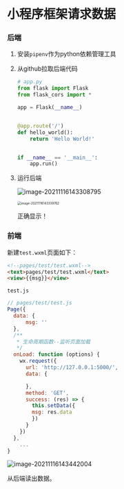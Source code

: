# 小程序框架请求数据

### 后端

1. 安装`pipenv`作为python依赖管理工具

2. 从github拉取后端代码

   ```python
   # app.py
   from flask import Flask
   from flask_cors import *
   
   app = Flask(__name__)
   
   
   @app.route('/')
   def hello_world():
       return 'Hello World!'
   
   
   if __name__ == '__main__':
       app.run()
   ```

3. 运行后端

   ![image-20211116143308795](C:\Users\ylf\AppData\Roaming\Typora\typora-user-images\image-20211116143308795.png)

   <img src="C:\Users\ylf\AppData\Roaming\Typora\typora-user-images\image-20211116143339762.png" alt="image-20211116143339762" style="zoom:50%;" />	

   正确显示！

### 前端

新建`test.wxml`页面如下：

```html
<!--pages/test/test.wxml-->
<text>pages/test/test.wxml</text>
<view>{{msg}}</view>
```

`test.js`

```js
// pages/test/test.js
Page({
  data: {
      msg: ''
  },
  /**
   * 生命周期函数--监听页面加载
   */
  onLoad: function (options) {
    wx.request({
      url: 'http://127.0.0.1:5000/',
      data: {

      },
      method: 'GET',
      success: (res) => {
        this.setData({
        msg: res.data
        })
      }
    })
  },
    ...
}
```

![image-20211116143442004](C:\Users\ylf\AppData\Roaming\Typora\typora-user-images\image-20211116143442004.png)

从后端读出数据。